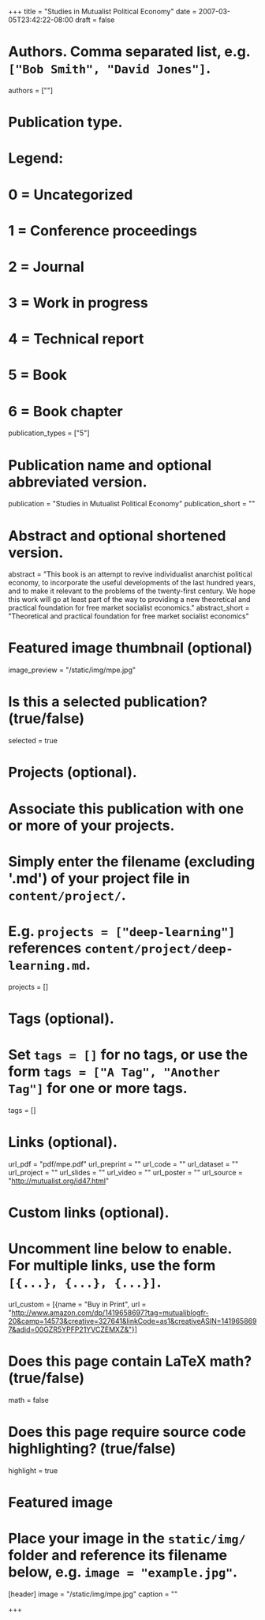 +++
title = "Studies in Mutualist Political Economy"
date = 2007-03-05T23:42:22-08:00
draft = false

# Authors. Comma separated list, e.g. `["Bob Smith", "David Jones"]`.
authors = [""]

# Publication type.
# Legend:
# 0 = Uncategorized
# 1 = Conference proceedings
# 2 = Journal
# 3 = Work in progress
# 4 = Technical report
# 5 = Book
# 6 = Book chapter
publication_types = ["5"]

# Publication name and optional abbreviated version.
publication = "Studies in Mutualist Political Economy"
publication_short = ""

# Abstract and optional shortened version.
abstract = "This book is an attempt to revive individualist anarchist political economy, to incorporate the useful developments of the last hundred years, and to make it relevant to the problems of the twenty-first century. We hope this work will go at least part of the way to providing a new theoretical and practical foundation for free market socialist economics."
abstract_short = "Theoretical and practical foundation for free market socialist economics"

# Featured image thumbnail (optional)
image_preview = "/static/img/mpe.jpg"

# Is this a selected publication? (true/false)
selected = true

# Projects (optional).
#   Associate this publication with one or more of your projects.
#   Simply enter the filename (excluding '.md') of your project file in `content/project/`.
#   E.g. `projects = ["deep-learning"]` references `content/project/deep-learning.md`.
projects = []

# Tags (optional).
#   Set `tags = []` for no tags, or use the form `tags = ["A Tag", "Another Tag"]` for one or more tags.
tags = []

# Links (optional).
url_pdf = "pdf/mpe.pdf"
url_preprint = ""
url_code = ""
url_dataset = ""
url_project = ""
url_slides = ""
url_video = ""
url_poster = ""
url_source = "http://mutualist.org/id47.html"

# Custom links (optional).
#   Uncomment line below to enable. For multiple links, use the form `[{...}, {...}, {...}]`.
 url_custom = [{name = "Buy in Print", url = "http://www.amazon.com/dp/1419658697?tag=mutualiblogfr-20&camp=14573&creative=327641&linkCode=as1&creativeASIN=1419658697&adid=00GZR5YPFP21YVCZEMXZ&"}]

# Does this page contain LaTeX math? (true/false)
math = false

# Does this page require source code highlighting? (true/false)
highlight = true

# Featured image
# Place your image in the `static/img/` folder and reference its filename below, e.g. `image = "example.jpg"`.
[header]
image = "/static/img/mpe.jpg"
caption = ""

+++

